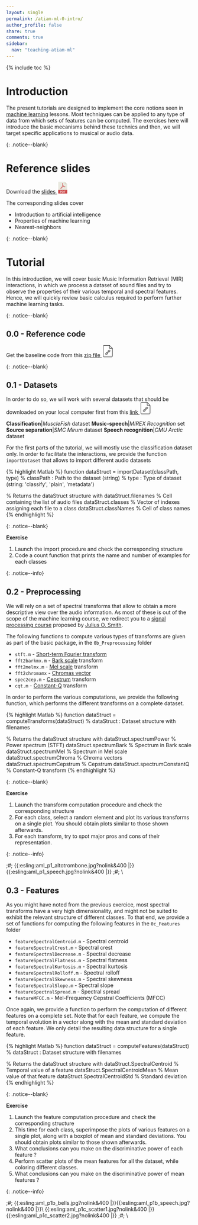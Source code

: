 ```yaml
---
layout: single
permalink: /atiam-ml-0-intro/
author_profile: false
share: true
comments: true
sidebar:
  nav: "teaching-atiam-ml"
---
```


{% include toc %}

# Introduction

<div markdown = "1">

The present tutorials are designed to implement the core notions seen in [machine learning](/atiam-ml) lessons. Most techniques can be applied to any type of data from which sets of features can be computed. The exercises here will introduce the basic mecanisms behind these technics and then, we will target specific applications to musical or audio data.

</div>{: .notice--blank}

# Reference slides

<div markdown = "1">

Download the [slides ![](../images/pdf.png)](../documents/MML.Lesson.1.Introduction.pdf)

The corresponding slides cover

  * Introduction to artificial intelligence
  * Properties of machine learning
  * Nearest-neighbors
  
</div>{: .notice--blank}

# Tutorial 

<div markdown = "1">

In this introduction, we will cover basic Music Information Retrieval (MIR) interactions, in which we process a dataset of sound files and try to observe the properties of their various temporal and spectral features. Hence, we will quickly review basic calculus required to perform further machine learning tasks.

</div>{: .notice--blank}

## 0.0 - Reference code

<div markdown = "1">

Get the baseline code from this [zip file ![](../images/file.png)](../documents/atiam_ml_exercises.zip)

</div>{: .notice--blank}

## 0.1 - Datasets

<div markdown = "1">

In order to do so, we will work with several datasets that should be downloaded on your local computer first from this [link ![](../images/file.png)](https://pchit.ircam.fr/public.php?service=files&t=a476001b408cfa9dacf8721149b9f151)

  **Classification**|*MuscleFish* dataset
  **Music-speech**|*MIREX Recognition* set
  **Source separation**|*SMC Mirum* dataset
  **Speech recognition**|*CMU Arctic* dataset

For the first parts of the tutorial, we will mostly use the classification dataset only. In order to facilitate the interactions, we provide the function `importDataset` that allows to import different audio datasets

{% highlight Matlab %}
function dataStruct = importDataset(classPath, type)
% classPath  : Path to the dataset (string)
% type       : Type of dataset (string: 'classify', 'plain', 'metadata')

% Returns the dataStruct structure with
dataStruct.filenames  % Cell containing the list of audio files
dataStruct.classes    % Vector of indexes assigning each file to a class
dataStruct.classNames % Cell of class names
{% endhighlight %}  
  
</div>{: .notice--blank}
  
**Exercise**  
<div markdown="1">  

  1. Launch the import procedure  and check the corresponding structure
  2. Code a count function that prints the name and number of examples for each classes 

</div>{: .notice--info}  


## 0.2 - Preprocessing

<div markdown = "1">

We will rely on a set of spectral transforms that allow to obtain a more descriptive view over the audio information. As most of these is out of the scope of the machine learning course, we redirect you to a [signal processing course](https://ccrma.stanford.edu/~jos/sasp/) proposed by [Julius O. Smith](https://ccrma.stanford.edu/~jos/).  

The following functions to compute various types of transforms are given as part of the basic package, in the `0b_Preprocessing` folder  

  * `stft.m`       - [Short-term Fourier transform](https://en.wikipedia.org/wiki/Short-time_Fourier_transform)
  * `fft2barkmx.m` - [Bark scale](https://en.wikipedia.org/wiki/Bark_scale) transform
  * `fft2melmx.m`  - [Mel scale](https://en.wikipedia.org/wiki/Mel_scale) transform
  * `fft2chromamx` - [Chromas vector](https://en.wikipedia.org/wiki/Harmonic_pitch_class_profiles)
  * `spec2cep.m`   - [Cepstrum](https://en.wikipedia.org/wiki/Cepstrum) transform
  * `cqt.m`        - [Constant-Q](https://en.wikipedia.org/wiki/Constant_Q_transform) transform

In order to perform the various computations, we provide the following function, which performs the different transforms on a complete dataset.  

{% highlight Matlab %}
function dataStruct = computeTransforms(dataStruct)
% dataStruct   : Dataset structure with filenames

% Returns the dataStruct structure with
dataStruct.spectrumPower     % Power spectrum (STFT)
dataStruct.spectrumBark      % Spectrum in Bark scale
dataStruct.spectrumMel       % Spectrum in Mel scale
dataStruct.spectrumChroma    % Chroma vectors
dataStruct.spectrumCepstrum  % Cepstrum
dataStruct.spectrumConstantQ % Constant-Q transform
{% endhighlight %}   

</div>{: .notice--blank}

**Exercise**  
<div markdown="1">  

  1. Launch the transform computation procedure and check the corresponding structure
  2. For each class, select a random element and plot its various transforms on a single plot. You should obtain plots similar to those shown afterwards.
  3. For each transform, try to spot major pros and cons of their representation.

</div>{: .notice--info}

;#;
{{:esling:aml_p1_altotrombone.jpg?nolink&400 |}}{{:esling:aml_p1_speech.jpg?nolink&400 |}}
;#;
\\

## 0.3 - Features

<div markdown = "1">

As you might have noted from the previous exercice, most spectral transforms have a very high dimensionality, and might not be suited to exhibit the relevant structure of different classes. To that end, we provide a set of functions for computing the following features in the `0c_Features` folder

  * `featureSpectralCentroid.m` - Spectral centroid
  * `featureSpectralCrest.m` - Spectral crest
  * `featureSpectralDecrease.m` - Spectral decrease
  * `featureSpectralFlatness.m` - Spectral flatness
  * `featureSpectralKurtosis.m` - Spectral kurtosis
  * `featureSpectralRolloff.m` - Spectral rolloff
  * `featureSpectralSkewness.m` - Spectral skewness
  * `featureSpectralSlope.m` - Spectral slope
  * `featureSpectralSpread.m` - Spectral spread
  * `featureMFCC.m` - Mel-Frequency Cepstral Coefficients (MFCC)

Once again, we provide a function to perform the computation of different features on a complete set. Note that for each feature, we compute the temporal evolution in a vector along with the mean and standard deviation of each feature. We only detail the resulting data structure for a single feature.  

{% highlight Matlab %}
function dataStruct = computeFeatures(dataStruct)
% dataStruct   : Dataset structure with filenames

% Returns the dataStruct structure with
dataStruct.SpectralCentroid     % Temporal value of a feature
dataStruct.SpectralCentroidMean % Mean value of that feature
dataStruct.SpectralCentroidStd  % Standard deviation
{% endhighlight %}  

</div>{: .notice--blank}
  
**Exercise**

<div markdown="1">

  1. Launch the feature computation procedure and check the corresponding structure
  2. This time for each class, superimpose the plots of various features on a single plot, along with a boxplot of mean and standard deviations. You should obtain plots similar to those shown afterwards.
  3. What conclusions can you make on the discriminative power of each feature ?
  4. Perform scatter plots of the mean features for all the dataset, while coloring different classes.
  5. What conclusions can you make on the discriminative power of mean features ?

</div>{: .notice--info}

;#;
{{:esling:aml_p1b_bells.jpg?nolink&400 |}}{{:esling:aml_p1b_speech.jpg?nolink&400 |}}\\
{{:esling:aml_p1c_scatter1.jpg?nolink&400 |}}{{:esling:aml_p1c_scatter2.jpg?nolink&400 |}}
;#;
\\
  

